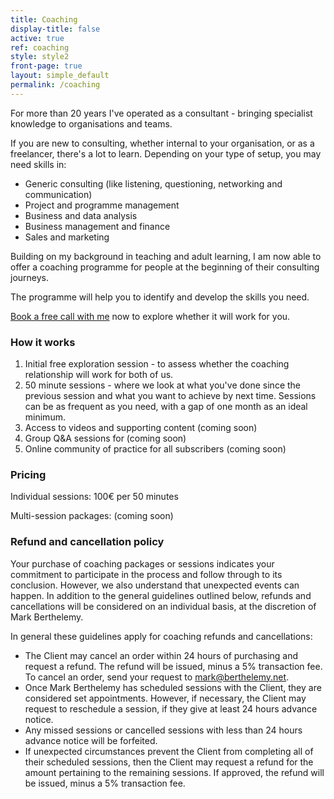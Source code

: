 ```yaml
---
title: Coaching
display-title: false
active: true
ref: coaching
style: style2
front-page: true
layout: simple_default
permalink: /coaching
---
```

For more than 20 years I've operated as a consultant - bringing specialist knowledge to organisations and teams.

If you are new to consulting, whether internal to your organisation, or as a freelancer, there's a lot to learn. Depending on your type of setup, you may need skills in:

- Generic consulting (like listening, questioning, networking and communication)
- Project and programme management
- Business and data analysis
- Business management and finance
- Sales and marketing

Building on my background in teaching and adult learning, I am now able to offer a coaching programme for people at the beginning of their consulting journeys.

The programme will help you to identify and develop the skills you need.

[Book a free call with me](https://cal.com/markberthelemy) now to explore whether it will work for you. 

### How it works

1. Initial free exploration session - to assess whether the coaching relationship will work for both of us.
2. 50 minute sessions - where we look at what you've done since the previous session and what you want to achieve by next time. Sessions can be as frequent as you need, with a gap of one month as an ideal minimum.
3. Access to videos and supporting content (coming soon)
4. Group Q&A sessions for (coming soon)
5. Online community of practice for all subscribers (coming soon)

### Pricing

Individual sessions: 100€ per 50 minutes

Multi-session packages: (coming soon)

### Refund and cancellation policy

Your purchase of coaching packages or sessions indicates your commitment to participate in the process and follow through to its conclusion. However, we also understand that unexpected events can happen. In addition to the general guidelines outlined below, refunds and cancellations will be considered on an individual basis, at the discretion of Mark Berthelemy.

In general these guidelines apply for coaching refunds and cancellations: 

- The Client may cancel an order within 24 hours of purchasing and request a refund. The refund will be issued, minus a 5% transaction fee. To cancel an order, send your request to mark@berthelemy.net.
- Once Mark Berthelemy has scheduled sessions with the Client, they are considered set appointments. However, if necessary, the Client may request to reschedule a session, if they give at least 24 hours advance notice. 
- Any missed sessions or cancelled sessions with less than 24 hours advance notice will be forfeited. 
- If unexpected circumstances prevent the Client from completing all of their scheduled sessions, then the Client may request a refund for the amount pertaining to the remaining sessions. If approved, the refund will be issued, minus a 5% transaction fee.



